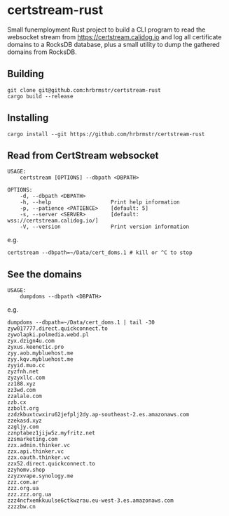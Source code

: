 # certstream-rust

Small funemployment Rust project to build a CLI program to read the websocket stream from <https://certstream.calidog.io> and log all certificate domains to a RocksDB database, plus a small utility to dump the gathered domains from RocksDB.

## Building

```
git clone git@github.com:hrbrmstr/certstream-rust
cargo build --release 
```

## Installing

```
cargo install --git https://github.com/hrbrmstr/certstream-rust
```

## Read from CertStream websocket

```
USAGE:
    certstream [OPTIONS] --dbpath <DBPATH>

OPTIONS:
    -d, --dbpath <DBPATH>        
    -h, --help                   Print help information
    -p, --patience <PATIENCE>    [default: 5]
    -s, --server <SERVER>        [default: wss://certstream.calidog.io/]
    -V, --version                Print version information
```

e.g.
```
certstream --dbpath=~/Data/cert_doms.1 # kill or ^C to stop
```

## See the domains

```
USAGE:
    dumpdoms --dbpath <DBPATH>
```

e.g.
```
dumpdoms --dbpath=~/Data/cert_doms.1 | tail -30
zyw017777.direct.quickconnect.to
zywolapki.polmedia.webd.pl
zyx.dzign4u.com
zyxus.keenetic.pro
zyy.aob.mybluehost.me
zyy.kqv.mybluehost.me
zyyid.muo.cc
zyzfnh.net
zyzyxllc.com
zz188.xyz
zz3wd.com
zzalale.com
zzb.cx
zzbolt.org
zzdzkbuxtcwxiru62jefplj2dy.ap-southeast-2.es.amazonaws.com
zzekasd.xyz
zzgljy.com
zznptabez1jijw5z.myfritz.net
zzsmarketing.com
zzx.admin.thinker.vc
zzx.api.thinker.vc
zzx.oauth.thinker.vc
zzx52.direct.quickconnect.to
zzyhomv.shop
zzyzxvape.synology.me
zzz.com.ar
zzz.org.ua
zzz.zzz.org.ua
zzz4ncfxemkkuulse6ctkwzrau.eu-west-3.es.amazonaws.com
zzzzbw.cn
```
